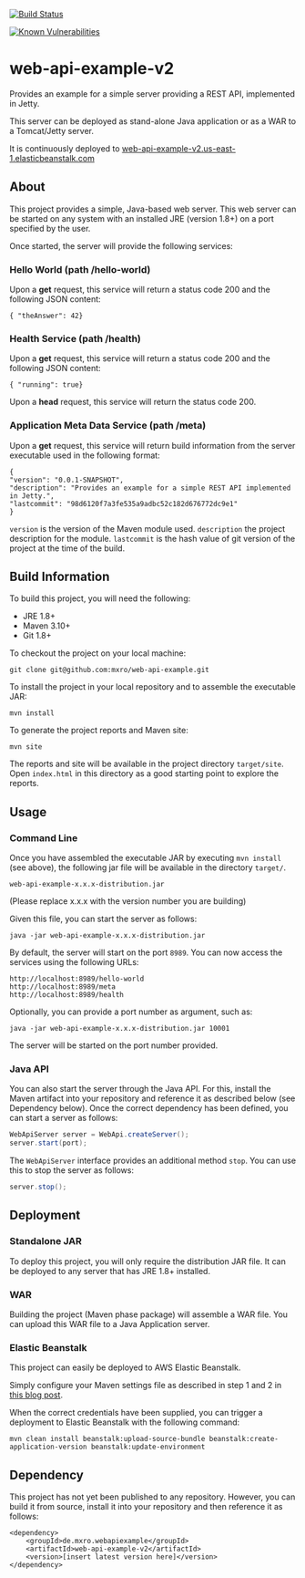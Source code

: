 [![Build Status](https://travis-ci.org/mxro/web-api-example-v2.svg?branch=master)](https://travis-ci.org/mxro/web-api-example-v2)

[![Known Vulnerabilities](https://snyk.io/test/github/mxro/web-api-example-v2/badge.svg?targetFile=pom.xml)](https://snyk.io/test/github/mxro/web-api-example-v2?targetFile=pom.xml)

# web-api-example-v2

Provides an example for a simple server providing a REST API, implemented in Jetty.

This server can be deployed as stand-alone Java application or as a WAR to a Tomcat/Jetty server.

It is continuously deployed to [web-api-example-v2.us-east-1.elasticbeanstalk.com](http://web-api-example-v2.us-east-1.elasticbeanstalk.com/)

## About

This project provides a simple, Java-based web server. This web server can be started on any system with an installed JRE (version 1.8+) on a port specified by the user.

Once started, the server will provide the following services:

### Hello World (path /hello-world)

Upon a **get** request, this service will return a status code 200 and the following JSON content:

```
{ "theAnswer": 42}
```

### Health Service (path /health)

Upon a **get** request, this service will return a status code 200 and the following JSON content:

```
{ "running": true}
```

Upon a **head** request, this service will return the status code 200.

### Application Meta Data Service (path /meta)

Upon a **get** request, this service will return build information from the server executable used in the following format:

```
{
"version": "0.0.1-SNAPSHOT",
"description": "Provides an example for a simple REST API implemented in Jetty.",
"lastcommit": "98d6120f7a3fe535a9adbc52c182d676772dc9e1"
}
```

`version` is the version of the Maven module used. `description` the project description for the module. `lastcommit` is the hash value of git version of the project at the time of the build.

## Build Information

To build this project, you will need the following:

- JRE 1.8+
- Maven 3.10+
- Git 1.8+

To checkout the project on your local machine:

```
git clone git@github.com:mxro/web-api-example.git
```

To install the project in your local repository and to assemble the executable JAR:

```
mvn install
```

To generate the project reports and Maven site:

```
mvn site
```

The reports and site will be available in the project directory `target/site`. Open `index.html` in this directory as a good starting point to explore the reports.

## Usage

### Command Line

Once you have assembled the executable JAR by executing `mvn install` (see above), the following jar file will be available in the directory `target/`.

```
web-api-example-x.x.x-distribution.jar
```

(Please replace x.x.x with the version number you are building)

Given this file, you can start the server as follows:

```
java -jar web-api-example-x.x.x-distribution.jar
```

By default, the server will start on the port `8989`. You can now access the services using the following URLs:

```
http://localhost:8989/hello-world
http://localhost:8989/meta
http://localhost:8989/health
```

Optionally, you can provide a port number as argument, such as:

```
java -jar web-api-example-x.x.x-distribution.jar 10001
```

The server will be started on the port number provided.

### Java API

You can also start the server through the Java API. For this, install the Maven artifact into your repository and reference it as described below (see Dependency below). Once the correct dependency has been defined, you can start a server as follows:

```java
WebApiServer server = WebApi.createServer();
server.start(port);
```

The `WebApiServer` interface provides an additional method `stop`. You can use this to stop the server as follows:

```java
server.stop();
```

## Deployment

### Standalone JAR

To deploy this project, you will only require the distribution JAR file. It can be deployed to any server that has JRE 1.8+ installed.

### WAR

Building the project (Maven phase package) will assemble a WAR file. You can upload this WAR file to a Java Application server.

### Elastic Beanstalk

This project can easily be deployed to AWS Elastic Beanstalk.

Simply configure your Maven settings file as described in step 1 and 2 in [this blog post](https://maxrohde.com/2018/04/01/upload-elastic-beanstalk-application-using-maven/).

When the correct credentials have been supplied, you can trigger a deployment to Elastic Beanstalk with the following command:

```
mvn clean install beanstalk:upload-source-bundle beanstalk:create-application-version beanstalk:update-environment
```

## Dependency

This project has not yet been published to any repository. However, you can build it from source, install it into your
repository and then reference it as follows:

```
<dependency>
	<groupId>de.mxro.webapiexample</groupId>
	<artifactId>web-api-example-v2</artifactId>
	<version>[insert latest version here]</version>
</dependency>
```
